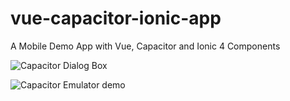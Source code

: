 # vue-capacitor-ionic-app
A Mobile Demo App with Vue, Capacitor and Ionic 4  Components

![Capacitor Dialog Box](https://i.imgur.com/4EBkiIX.png)

![Capacitor Emulator demo](https://i.imgur.com/VidJ96R.png)

